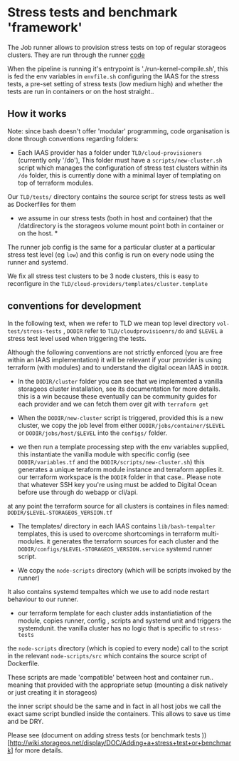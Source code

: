 # Stress tests and benchmark 'framework'

The Job runner allows to provision stress tests on top of regular storageos clusters.
They are run through the runner [code](http://code.storageos.net/projects/TOOL/repos/runner/browse)

When the pipeline is running it's entrypoint is './run-kernel-compile.sh', this is fed the env variables in `envfile.sh`
configuring the IAAS for the stress tests, a pre-set setting of stress tests (low medium high) and whether the tests are run 
in containers or on the host straight..

## How it works

Note: since bash doesn't offer 'modular' programming, code organisation is done through conventions regarding folders:

- Each IAAS provider has a folder under `TLD/cloud-provisioners` (currently only '/do'), This folder must have a `scripts/new-cluster.sh` script 
which manages the configuration of stress test clusters within its `/do` folder, this is currently done with a minimal layer of templating on top of terraform modules. 

Our `TLD/tests/` directory contains the source script for stress tests as well as Dockerfiles for them

* we assume in our stress tests (both in host and container) that the /datdirectory is the storageos volume mount point both in container or on the host. *

The runner job config is the same for a particular cluster at a particular stress test level (eg `low`) and this config is run on every node using the runner and systemd.

We fix all stress test clusters to be 3 node clusters, this is easy to reconfigure in the `TLD/cloud-providers/templates/cluster.template`

## conventions for development

In the following text, when we refer to TLD we mean top level directory `vol-test/stress-tests` , `DODIR` refer to `TLD/cloudprovisioenrs/do` and `$LEVEL` a stress test level used when triggering the tests.
 
Although the following conventions are not strictly enforced (you are free within an IAAS implementation) it will be relevant if your provider is using terraform (with modules)
and to understand the digital ocean IAAS in `DODIR`.

- In the `DODIR/cluster` folder you can see that we implemented a vanilla storageos cluster installation, see its documentation for more details. this is a win because these eventually can be community guides for each provider and we can fetch them over git with `terraform get`

- When the `DODIR/new-cluster` script is triggered, provided this is a new cluster, we copy the job level from either `DODIR/jobs/container/$LEVEL` or `DODIR/jobs/host/$LEVEL` into the `configs/` folder. 

- we then run a template processing step with the env variables supplied, this instantiate the vanilla module with specific config (see `DODIR/variables.tf` and the `DODIR/scripts/new-cluster.sh`) this generates a unique teraform module instance and terraform applies it.
our terraform workspace is the `DODIR` folder in that case.. Please note that whatever SSH key you're using must be added to Digital Ocean before use through do webapp or cli/api.

at any point the terraform source for all clusters is containes in files named: `DODIR/$LEVEL-STORAGEOS_VERSION.tf`

- The templates/ directory in each IAAS contains `lib/bash-tempalter` templates, this is used to overcome shortcomings in terraform multi-modules. it generates the terraform sources for each cluster and the `DODIR/configs/$LEVEL-STORAGEOS_VERSION.service` systemd runner script.

- We copy the `node-scripts` directory (which will be scripts invoked by the runner)

It also contains systemd tempaltes which we use to add node restart behaviour to our runner.

- our terraform template for each cluster adds instantiatiation of the module, copies runner, config , scripts and systemd unit and triggers the systemdunit.
the vanilla cluster has no logic that is specific to `stress-tests`


the `node-scripts` directory (which is copied to every node) call to the script in the relevant `node-scripts/src` which contains the source script of Dockerfile.

These scripts are made 'compatible' between host and container run.. meaning that provided with the appropriate setup (mounting a disk natively or just creating it in storageos) 

the inner script should be the same  and in fact in all host jobs we call the exact same script bundled inside the containers. This allows to save us time and be DRY.

Please see (document on adding stress tests (or benchmark tests ))[http://wiki.storageos.net/display/DOC/Adding+a+stress+test+or+benchmark] for more details.

